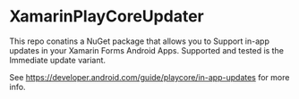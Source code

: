 # XamarinPlayCoreUpdater
This repo conatins a NuGet package that allows you to Support in-app updates in your Xamarin Forms Android Apps.
Supported and tested is the Immediate update variant.

See https://developer.android.com/guide/playcore/in-app-updates for more info.
 

